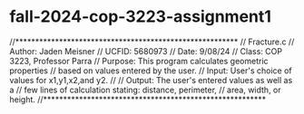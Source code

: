 # fall-2024-cop-3223-assignment1

//********************************************************
// Fracture.c
// Author: Jaden Meisner
// UCFID: 5680973
// Date: 9/08/24
// Class: COP 3223, Professor Parra
// Purpose: This program calculates geometric properties 
// based on values entered by the user. 
// Input: User's choice of values for x1,y1,x2,and y2.
//
// Output: The user's entered values as well as a
// few lines of calculation stating: distance, perimeter, 
// area, width, or height.
//********************************************************